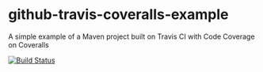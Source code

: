# github-travis-coveralls-example
A simple example of a Maven project built on Travis CI with Code Coverage on Coveralls

[![Build Status](https://travis-ci.com/LorenzoBettini/github-travis-coveralls-example.svg?branch=master)](https://travis-ci.com/LorenzoBettini/github-travis-coveralls-example)
